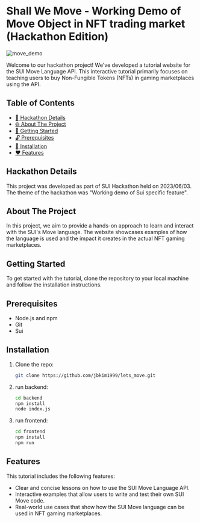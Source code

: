 # Shall We Move - Working Demo of Move Object in NFT trading market (Hackathon Edition)

![move_demo](https://github.com/jbkim1999/shall_we_move/assets/47150423/c82d5a15-7912-4f66-84c6-287a5570beee)

Welcome to our hackathon project! We've developed a tutorial website for the SUI Move Language API. This interactive tutorial primarily focuses on teaching users to buy Non-Fungible Tokens (NFTs) in gaming marketplaces using the API.

## Table of Contents
- [🚀 Hackathon Details](#hackathon-details)
- [🌐 About The Project](#about-the-project)
- [📕 Getting Started](#getting-started)
- [🔓 Prerequisites](#prerequisites)
- [🔑 Installation](#installation)
- [❤️ Features](#features)

## Hackathon Details

This project was developed as part of SUI Hackathon held on 2023/06/03. The theme of the hackathon was "Working demo of Sui specific feature".

## About The Project

In this project, we aim to provide a hands-on approach to learn and interact with the SUI's Move language. The website showcases examples of how the language is used and the impact it creates in the actual NFT gaming marketplaces.

## Getting Started

To get started with the tutorial, clone the repository to your local machine and follow the installation instructions.

## Prerequisites

- Node.js and npm
- Git
- Sui

## Installation

1. Clone the repo: 
   ```sh
   git clone https://github.com/jbkim1999/lets_move.git
   ```

2. run backend:

   ```sh
   cd backend
   npm install
   node index.js
   ```

3. run frontend:

   ```sh
   cd frontend
   npm install
   npm run
   ```

## Features

This tutorial includes the following features:

- Clear and concise lessons on how to use the SUI Move Language API.
- Interactive examples that allow users to write and test their own SUI Move code.
- Real-world use cases that show how the SUI Move language can be used in NFT gaming marketplaces.
